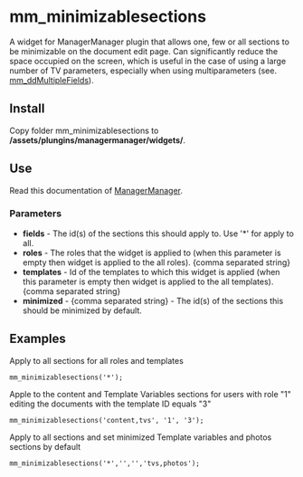 # mm_minimizablesections
A widget for ManagerManager plugin that allows one, few or all sections to be minimizable on the document edit page.
Can significantly reduce the space occupied on the screen, which is useful in the case of using a large number of TV parameters, 
especially when using multiparameters \(see. [mm_ddMultipleFields](http://code.divandesign.biz/modx/mm_ddmultiplefields/)\).

## Install
Copy folder mm_minimizablesections to __/assets/plungins/managermanager/widgets/__.

## Use
Read this documentation of [ManagerManager](http://code.divandesign.biz/modx/managermanager).

### Parameters
 - **fields**     - The id(s) of the sections this should apply to. Use '*' for apply to all.
 - **roles**      - The roles that the widget is applied to (when this parameter is empty then widget is applied to the all roles).	{comma separated string}
 - **templates**  - Id of the templates to which this widget is applied (when this parameter is empty then widget is applied to the all templates).	{comma separated string}
 - **minimized**  - {comma separated string} - The id(s) of the sections this should be minimized by default.

## Examples

Apply to all sections for all roles and templates
```
mm_minimizablesections('*');
```
Apple to the content and Template Variables sections for users with role "1" editing the documents with the template ID equals "3"
```
mm_minimizablesections('content,tvs', '1', '3');
```
Apply to all sections and set minimized Template variables and photos sections by default
```
mm_minimizablesections('*','','','tvs,photos');
```
